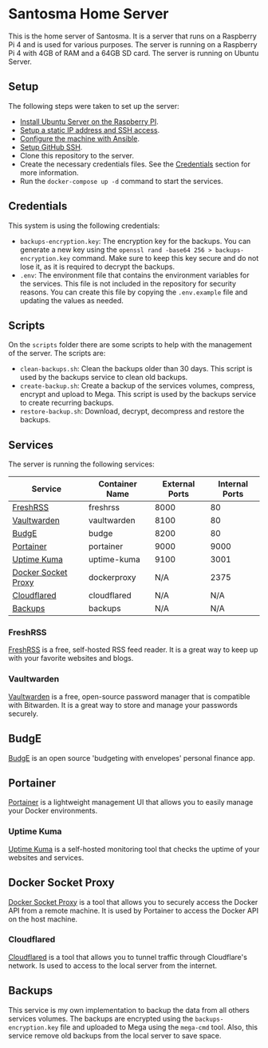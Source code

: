 # Santosma Home Server

This is the home server of Santosma. It is a server that runs on a Raspberry Pi 4 and is used for various purposes. The server is running on a Raspberry Pi 4 with 4GB of RAM and a 64GB SD card. The server is running on Ubuntu Server.

## Setup

The following steps were taken to set up the server:

- [Install Ubuntu Server on the Raspberry PI](https://ubuntu.com/download/raspberry-pi).
- [Setup a static IP address and SSH access](./docs/ubuntu-server-network-config.md).
- [Configure the machine with Ansible](./setup/README.md).
- [Setup GitHub SSH](./docs/github-ssh-setup.md).
- Clone this repository to the server.
- Create the necessary credentials files. See the [Credentials](#credentials) section for more information.
- Run the `docker-compose up -d` command to start the services.

## Credentials

This system is using the following credentials:

- `backups-encryption.key`: The encryption key for the backups. You can generate a new key using the `openssl rand -base64 256 > backups-encryption.key` command. Make sure to keep this key secure and do not lose it, as it is required to decrypt the backups.
- `.env`: The environment file that contains the environment variables for the services. This file is not included in the repository for security reasons. You can create this file by copying the `.env.example` file and updating the values as needed.

## Scripts

On the `scripts` folder there are some scripts to help with the management of the server. The scripts are:

- `clean-backups.sh`: Clean the backups older than 30 days. This script is used by the backups service to clean old backups.
- `create-backup.sh`: Create a backup of the services volumes, compress, encrypt and upload to Mega. This script is used by the backups service to create recurring backups.
- `restore-backup.sh`: Download, decrypt, decompress and restore the backups.

## Services

The server is running the following services:

| Service                                     | Container Name | External Ports | Internal Ports |
| ------------------------------------------- | -------------- | -------------- | -------------- |
| [FreshRSS](#freshrss)                       | freshrss       | 8000           | 80             |
| [Vaultwarden](#vaultwarden)                 | vaultwarden    | 8100           | 80             |
| [BudgE](#budge)                             | budge          | 8200           | 80             |
| [Portainer](#portainer)                     | portainer      | 9000           | 9000           |
| [Uptime Kuma](#uptime-kuma)                 | uptime-kuma    | 9100           | 3001           |
| [Docker Socket Proxy](#docker-socket-proxy) | dockerproxy    | N/A            | 2375           |
| [Cloudflared](#cloudflared)                 | cloudflared    | N/A            | N/A            |
| [Backups](#backups)                         | backups        | N/A            | N/A            |

### FreshRSS

[FreshRSS](https://freshrss.org/) is a free, self-hosted RSS feed reader. It is a great way to keep up with your favorite websites and blogs.

### Vaultwarden

[Vaultwarden](https://vaultwarden.github.io/docs/) is a free, open-source password manager that is compatible with Bitwarden. It is a great way to store and manage your passwords securely.

## BudgE

[BudgE](https://docs.linuxserver.io/images/docker-budge/) is an open source 'budgeting with envelopes' personal finance app.

## Portainer

[Portainer](https://www.portainer.io/) is a lightweight management UI that allows you to easily manage your Docker environments.

### Uptime Kuma

[Uptime Kuma](https://github.com/louislam/uptime-kuma) is a self-hosted monitoring tool that checks the uptime of your websites and services.

## Docker Socket Proxy

[Docker Socket Proxy](https://github.com/Tecnativa/docker-socket-proxy) is a tool that allows you to securely access the Docker API from a remote machine. It is used by Portainer to access the Docker API on the host machine.

### Cloudflared

[Cloudflared](https://developers.cloudflare.com/cloudflare-one/connections/connect-apps/install-and-setup/installation) is a tool that allows you to tunnel traffic through Cloudflare's network. Is used to access to the local server from the internet.

## Backups

This service is my own implementation to backup the data from all others services volumes. The backups are encrypted using the `backups-encryption.key` file and uploaded to Mega using the `mega-cmd` tool. Also, this service remove old backups from the local server to save space.
